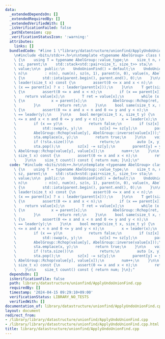 ```yaml
---
data:
  _extendedDependsOn: []
  _extendedRequiredBy: []
  _extendedVerifiedWith: []
  _isVerificationFailed: false
  _pathExtension: cpp
  _verificationStatusIcon: ':warning:'
  attributes:
    links: []
  bundledCode: "#line 1 \"library/datastructure/unionfind/ApplyUndoUnionFind.cpp\"\
    \n#include <bits/stdc++.h>\n\ntemplate <typename AbelGroup> class UndoUnionFind\
    \ {\n    using T = typename AbelGroup::value_type;\n    size_t n, num;\n    std::vector<size_t>\
    \ sz, parent;\n    std::stack<std::pair<size_t, size_t>> sta;\n    std::vector<T>\
    \ value;\n\n  public:\n    UndoUnionFind() = default;\n    UndoUnionFind(size_t\
    \ n)\n        : n(n), num(n), sz(n, 1), parent(n, 0), value(n, AbelGroup::unit())\
    \ {\n        std::iota(parent.begin(), parent.end(), 0);\n    }\n\n    size_t\
    \ leader(size_t x) const {\n        assert(0 <= x and x < n);\n        return\
    \ (x == parent[x] ? x : leader(parent[x]));\n    }\n\n    T get(size_t x) const\
    \ {\n        assert(0 <= x and x < n);\n        if (x == parent[x])\n        \
    \    return value[x];\n        T ret = value[x];\n        while (x != parent[x])\
    \ {\n            x = parent[x];\n            AbelGroup::Rchop(ret, value[x]);\n\
    \        }\n        return ret;\n    }\n\n    bool same(size_t x, size_t y) const\
    \ {\n        assert(0 <= x and x < n and 0 <= y and y < n);\n        return leader(x)\
    \ == leader(y);\n    }\n\n    bool merge(size_t x, size_t y) {\n        assert(0\
    \ <= x and x < n and 0 <= y and y < n);\n        x = leader(x);\n        y = leader(y);\n\
    \        if (x == y)\n            return false;\n        if (sz[x] < sz[y])\n\
    \            std::swap(x, y);\n        sz[x] += sz[y];\n        parent[y] = x;\n\
    \        AbelGroup::Rchop(value[y], AbelGroup::inverse(value[x]));\n        num--;\n\
    \        sta.emplace(x, y);\n        return true;\n    }\n\n    void undo() {\n\
    \        if (!sta.size())\n            return;\n        auto [x, y] = sta.top();\n\
    \        sta.pop();\n        sz[x] -= sz[y];\n        parent[y] = y;\n       \
    \ AbelGroup::Rchop(value[y], value[x]);\n        num++;\n    }\n\n    size_t size(const\
    \ size_t x) const {\n        assert(0 <= x and x < n);\n        return sz[leader(x)];\n\
    \    }\n\n    size_t count() const { return num; }\n};\n"
  code: "#include <bits/stdc++.h>\n\ntemplate <typename AbelGroup> class UndoUnionFind\
    \ {\n    using T = typename AbelGroup::value_type;\n    size_t n, num;\n    std::vector<size_t>\
    \ sz, parent;\n    std::stack<std::pair<size_t, size_t>> sta;\n    std::vector<T>\
    \ value;\n\n  public:\n    UndoUnionFind() = default;\n    UndoUnionFind(size_t\
    \ n)\n        : n(n), num(n), sz(n, 1), parent(n, 0), value(n, AbelGroup::unit())\
    \ {\n        std::iota(parent.begin(), parent.end(), 0);\n    }\n\n    size_t\
    \ leader(size_t x) const {\n        assert(0 <= x and x < n);\n        return\
    \ (x == parent[x] ? x : leader(parent[x]));\n    }\n\n    T get(size_t x) const\
    \ {\n        assert(0 <= x and x < n);\n        if (x == parent[x])\n        \
    \    return value[x];\n        T ret = value[x];\n        while (x != parent[x])\
    \ {\n            x = parent[x];\n            AbelGroup::Rchop(ret, value[x]);\n\
    \        }\n        return ret;\n    }\n\n    bool same(size_t x, size_t y) const\
    \ {\n        assert(0 <= x and x < n and 0 <= y and y < n);\n        return leader(x)\
    \ == leader(y);\n    }\n\n    bool merge(size_t x, size_t y) {\n        assert(0\
    \ <= x and x < n and 0 <= y and y < n);\n        x = leader(x);\n        y = leader(y);\n\
    \        if (x == y)\n            return false;\n        if (sz[x] < sz[y])\n\
    \            std::swap(x, y);\n        sz[x] += sz[y];\n        parent[y] = x;\n\
    \        AbelGroup::Rchop(value[y], AbelGroup::inverse(value[x]));\n        num--;\n\
    \        sta.emplace(x, y);\n        return true;\n    }\n\n    void undo() {\n\
    \        if (!sta.size())\n            return;\n        auto [x, y] = sta.top();\n\
    \        sta.pop();\n        sz[x] -= sz[y];\n        parent[y] = y;\n       \
    \ AbelGroup::Rchop(value[y], value[x]);\n        num++;\n    }\n\n    size_t size(const\
    \ size_t x) const {\n        assert(0 <= x and x < n);\n        return sz[leader(x)];\n\
    \    }\n\n    size_t count() const { return num; }\n};"
  dependsOn: []
  isVerificationFile: false
  path: library/datastructure/unionfind/ApplyUndoUnionFind.cpp
  requiredBy: []
  timestamp: '2024-04-15 09:29:10+09:00'
  verificationStatus: LIBRARY_NO_TESTS
  verifiedWith: []
documentation_of: library/datastructure/unionfind/ApplyUndoUnionFind.cpp
layout: document
redirect_from:
- /library/library/datastructure/unionfind/ApplyUndoUnionFind.cpp
- /library/library/datastructure/unionfind/ApplyUndoUnionFind.cpp.html
title: library/datastructure/unionfind/ApplyUndoUnionFind.cpp
---
```

